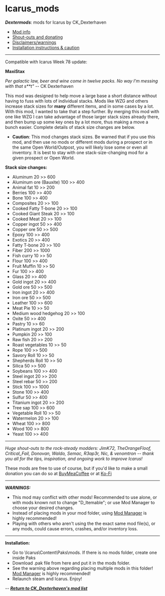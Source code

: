 # Icarus_mods
*__Dextermods__*: mods for Icarus by CK_Dexterhaven

* [Mod info](#mod)
* [Shout-outs and donating](#shouts)
* [Disclaimers/warnings](#warnings)
* [Installation instructions & caution](#install)

---

Compatible with Icarus Week 78 update:

<a name="mod">__MaxiStax__</a>

*Per galactic law, beer and wine come in twelve packs. No way I'm messing with that s**t"* -- CK Dexterhaven

This mod was designed to help move a large base a short distance without having to fuss with lots of individual stacks. Mods like WZG and others increase stack sizes for __many__ different items, and in some cases by a lot. With this mod, I wanted to take that a step further. By merging this mod with one like WZG I can take advantage of those larger stack sizes already there, and then bump up some key ones by a lot more, thus making a move a bunch easier. Complete details of stack size changes are below.

* __Caution__: This mod changes stack sizes. Be warned that if you use this mod, and then use no mods or different mods during a prospect or in the same Open World/Outpost, you will likely lose some or even all inventory. It is best to stay with one stack-size-changing mod for a given prospect or Open World.

__Stack size changes:__

* Aluminum 20 >> 600
* Aluminum ore (Bauxite) 100 >> 400
* Animal fat 10 >> 200
* Berries 100 >> 400
* Bone 100 >> 400
* Composites 20 >> 100
* Cooked Fatty T-bone 20 >> 100
* Cooked Giant Steak 20 >> 100
* Cooked Meat 20 >> 100
* Copper ingot 50 >> 400
* Copper ore 50 >> 500
* Epoxy 100 >> 400
* Exotics 20 >> 400
* Fatty T-bone 20 >> 100
* Fiber 200 >> 1000
* Fish curry 10 >> 50
* Flour 100 >> 400
* Fruit Muffin 10 >> 50
* Fur 100 >> 400
* Glass 20 >> 400
* Gold ingot 20 >> 400
* Gold ore 50 >> 500
* Iron ingot 20 >> 400
* Iron ore 50 >> 500
* Leather 100 >> 600
* Meat Pie 10 >> 50
* Medium wood hedgehog 20 >> 100
* Oxite 50 >> 400
* Pastry 10 >> 60
* Platinum ingot 20 >> 200
* Pumpkin 20 >> 100
* Raw fish 20 >> 200
* Roast vegetables 10 >> 50
* Rope 100 >> 500
* Savory Roll 10 >> 50
* Shepherds Roll 10 >> 50
* Silica 50 >> 500
* Soybeans 100 >> 400
* Steel ingot 20 >> 200
* Steel rebar 50 >> 200
* Stick 100 >> 1000
* Stone 100 >> 400
* Sulfur 50 >> 400
* Titanium ingot 20 >> 200
* Tree sap 100 >> 600
* Vegetable Roll 10 >> 50
* Watermelon 20 >> 100
* Wheat 100 >> 800
* Wood 100 >> 800
* Yeast 100 >> 400

---

<a name="shouts">*Huge shout-outs</a> to the rock-steady modders: JimK72, TheOrangeFloof, Critical_Fail, Donovan, Waldo, Semac, R3ap3r, Nic, & venomtron -- thank you all for the tips, inspiration, and ongoing work to improve Icarus!*

These mods are free to use of course, but if you'd like to make a small donation you can do so at [BuyMeaCoffee](https://www.buymeacoffee.com/ckdexterhaven) or at [Ko-Fi](https://ko-fi.com/ckdexterhaven)

---

<a name="warnings">*__WARNINGS:__*</a>

* This mod may conflict with other mods! Recommended to use alone, or with mods known not to change "D_Itemable"; or use Mod Manager to choose your desired changes.
* Instead of placing mods in your mod folder, using [Mod Manager](https://github.com/Jimk72/Icarus_Software) is highly recommended!
* Playing with others who aren't using the the exact same mod file(s), or any mods, could cause errors, crashes, and/or inventory loss.

---

<a name="install">__Installation:__</a>

* Go to \Icarus\Content\Paks\mods. If there is no mods folder, create one inside Paks
* Download .pak file from here and put it in the mods folder.
* See the warning above regarding placing multiple mods in this folder! [Mod Manager](https://github.com/Jimk72/Icarus_Software) is highly recommended! 
* Relaunch steam and Icarus. Enjoy!

-- [*__Return to CK_Dexterhaven's mod list__*](https://github.com/ckdextergames/Icarus_mods)